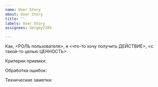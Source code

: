 ```yaml
---
name: User Story
about: User Story
title: ''
labels: User Story
assignees: Sergey2105

---
```


Как, <РОЛЬ пользователя>, я <что-то хочу получить ДЕЙСТВИЕ>, <с такой-то целью ЦЕННОСТЬ>

Критерии приемки:

Обработка ошибок:

Технические заметки:

